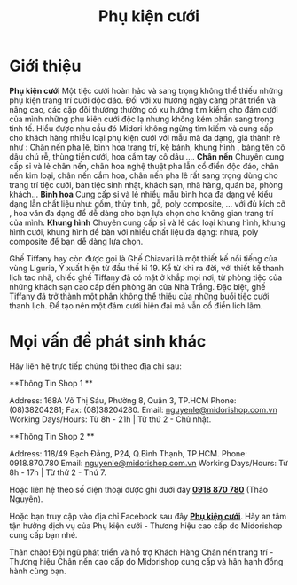 ﻿---
title: 'Phụ kiện cưới'
layout: HomePage
path: '/'
meta: Phụ kiện cưới
keywords: Phụ kiện cưới, Bình hoa cưới,Khung hình cưới Ghế Tiffany, Ghế Chiavari, Ghế Chiavari midorishop, cho thue ghe Tiffany
---


# Giới thiệu

**Phụ kiện cưới**
Một tiệc cưới hoàn hảo và sang trọng không thể thiếu những phụ kiện trang trí cưới độc đáo. Đối với xu hướng ngày càng phát triển và nâng cao, các cặp đôi thường thường có xu hướng tìm kiếm cho đám cưới của mình những phụ kiên cưới độc lạ nhưng không kém phần sang trọng tinh tế. Hiểu được nhu cầu đó Midori không ngừng tìm kiếm và cung cấp cho khách hàng nhiều  loại phụ kiện cưới với mẫu mã đa dạng, giá thành rẻ như : Chân nến pha lê, bình hoa trang trí, kệ bánh, khung hình , bảng tên cô dâu chú rễ, thùng tiền cưới, hoa cầm tay cô dâu ….
**Chân nến**
Chuyên cung cấp sỉ và lẻ chân nến, chân hoa nghệ thuật pha lẫn cổ điển độc đáo, chân nến kim loại, chân nến cắm hoa, chân nến pha lê rất sang trọng dùng cho trang trí tiệc cưới, bàn tiệc sinh nhật, khách sạn, nhà hàng, quán ba, phòng khách…
**Bình hoa**
Cung cấp sỉ và lẻ nhiều mẫu bình hoa đa dạng về kiểu dạng lẫn chất liệu như: gốm, thủy tinh, gỗ, poly composite, … với đủ kích cỡ , hoa văn đa dạng để dễ dàng cho bạn lựa chọn cho không gian trang trí của mình.
**Khung hình**
Chuyên cung cấp sỉ và lẻ các loại khung hình, khung hình cưới, khung hình để bàn với nhiều chất liệu đa dạng: nhựa, poly composite để bạn dễ dàng lựa chọn.

Ghế Tiffany hay còn được gọi là Ghế Chiavari là một thiết kế nổi tiếng của vùng Liguria, Ý xuất hiện từ đầu thế kỉ 19. Kể từ khi ra đời, với thiết kế thanh lịch tao nhã, chiếc ghế Tiffany đã có mặt ở khắp mọi nơi, từ phòng tiệc của những khách sạn cao cấp đến phòng ăn của Nhà Trắng. Đặc biệt, ghế Tiffany đã trở thành một phần không thể thiếu của những buổi tiệc cưới thanh lịch. Để tạo nên một đám cưới hiện đại mà vẫn cổ điển lich lãm.
 
# Mọi vấn đề phát sinh khác

Hãy liên hệ trực tiếp chúng tôi theo địa chỉ sau:

**Thông Tin Shop 1 **

 Address: 168A Võ Thị Sáu, Phường 8, Quận 3, TP.HCM
 Phone: (08)38204281; Fax: (08)38204280.
 Email: nguyenle@midorishop.com.vn
 Working Days/Hours: Từ 8h - 21h | Từ thứ 2 - Chủ nhật. 
 
 **Thông Tin Shop 2 **
 
 Address: 118/49 Bạch Đằng, P24, Q.Bình Thạnh, TP.HCM.
 Phone: 0918.870.780
 Email: nguyenle@midorishop.com.vn
 Working Days/Hours: Từ 8h - 17h | Từ thứ 2 - Thứ 7.
 
Hoặc liên hệ theo số điện thoại được ghi dưới đây [**0918 870 780**](tel:+84918870780) (Thảo Nguyên). 

Hoặc bạn truy cập vào địa chỉ Facebook sau đây [**Phụ kiện cưới**](https://www.facebook.com/dotrangtricuoi). Hãy an tâm tận hưởng dịch vụ của Phụ kiện cưới  - Thương hiệu cao cấp do Midorishop cung cấp bạn nhé.

Thân chào!
Đội ngũ phát triển và hỗ trợ Khách Hàng
Chân nến trang trí - Thương hiệu Chân nến cao cấp do Midorishop cung cấp và hân hạnh đồng hành cùng bạn.